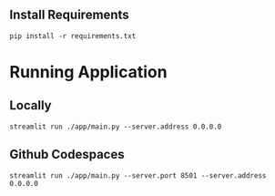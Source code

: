 ## Install Requirements
`pip install -r requirements.txt`

# Running Application

## Locally
`streamlit run ./app/main.py --server.address 0.0.0.0`

## Github Codespaces
`streamlit run ./app/main.py --server.port 8501 --server.address 0.0.0.0`

